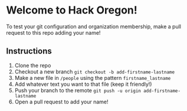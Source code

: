 # Welcome to Hack Oregon!

To test your git configuration and organization membership, make a pull request to this repo adding your name!

## Instructions

1. Clone the repo
2. Checkout a new branch `git checkout -b add-firstname-lastname`
3. Make a new file in `/people` using the pattern `firstname_lastname`
4. Add whatever text you want to that file (keep it friendly!)
5. Push your branch to the remote `git push -u origin add-firstname-lastname`
6. Open a pull request to add your name!
